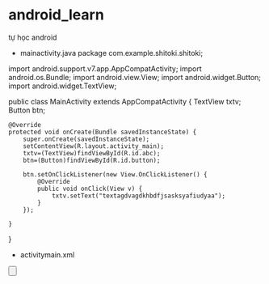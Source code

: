 # android_learn
tự học android

- mainactivity.java
package com.example.shitoki.shitoki;

import android.support.v7.app.AppCompatActivity;
import android.os.Bundle;
import android.view.View;
import android.widget.Button;
import android.widget.TextView;

public class MainActivity extends AppCompatActivity {
    TextView txtv;
    Button btn;

    @Override
    protected void onCreate(Bundle savedInstanceState) {
        super.onCreate(savedInstanceState);
        setContentView(R.layout.activity_main);
        txtv=(TextView)findViewById(R.id.abc);
        btn=(Button)findViewById(R.id.button);

        btn.setOnClickListener(new View.OnClickListener() {
            @Override
            public void onClick(View v) {
                txtv.setText("textagdvagdkhbdfjsasksyafiudyaa");
            }
        });

    }

}

- activitymain.xml
<?xml version="1.0" encoding="utf-8"?>
<LinearLayout xmlns:android="http://schemas.android.com/apk/res/android"
    xmlns:app="http://schemas.android.com/apk/res-auto"
    xmlns:tools="http://schemas.android.com/tools"
    android:layout_width="match_parent"
    android:layout_height="match_parent"
  android:background="@drawable/images"
    android:gravity="center"
    android:orientation="vertical"
    tools:context="com.example.shitoki.shitoki.MainActivity">
    <TextView
        android:id="@+id/abc"
        android:layout_width="wrap_content"
        android:layout_height="wrap_content"
        android:text=""
        android:textSize="30dp"
        android:textColor="#ffff"
        />
    <Button
        android:layout_marginTop="30dp"
        android:id="@+id/button"
        android:layout_width="wrap_content"
        android:layout_height="wrap_content"
        android:text="Button" />




</LinearLayout>

